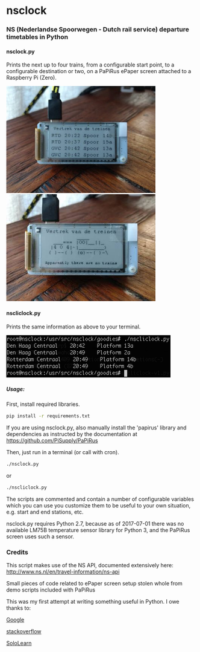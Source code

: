 # nsclock
### NS (Nederlandse Spoorwegen - Dutch rail service) departure timetables in Python

#### nsclock.py
Prints the next up to four trains, from a configurable start point, to a configurable destination or two, on a PaPiRus ePaper screen attached to a Raspberry Pi (Zero).

![normal run](/goodies/nsclock-demo.jpg) ![exception](/goodies/nsclock-exception.jpg) 

#### nscliclock.py
Prints the same information as above to your terminal.

![normal CLI run](/goodies/nscliclock-demo.png)

##### Usage:

First, install required libraries.

```bash
pip install -r requirements.txt
```
If you are using nsclock.py, also manually install the 'papirus' library and dependencies as instructed by the documentation at https://github.com/PiSupply/PaPiRus

Then, just run in a terminal (or call with cron).
```bash
./nsclock.py
```
or
```bash
./nscliclock.py
```

The scripts are commented and contain a number of configurable variables which you can use you customize them to be useful to your own situation, e.g. start and end stations, etc.

nsclock.py requires Python 2.7, because as of 2017-07-01 there was no available LM75B temperature sensor library for Python 3, and the PaPiRus screen uses such a sensor.

### Credits
This script makes use of the NS API, documented extensively here:
http://www.ns.nl/en/travel-information/ns-api

Small pieces of code related to ePaper screen setup stolen whole from demo scripts included with PaPiRus

This was my first attempt at writing something useful in Python. I owe thanks to:

[Google](https://www.google.com/)

[stackoverflow](https://stackoverflow.com/)

[SoloLearn](https://www.sololearn.com/Course/Python/)